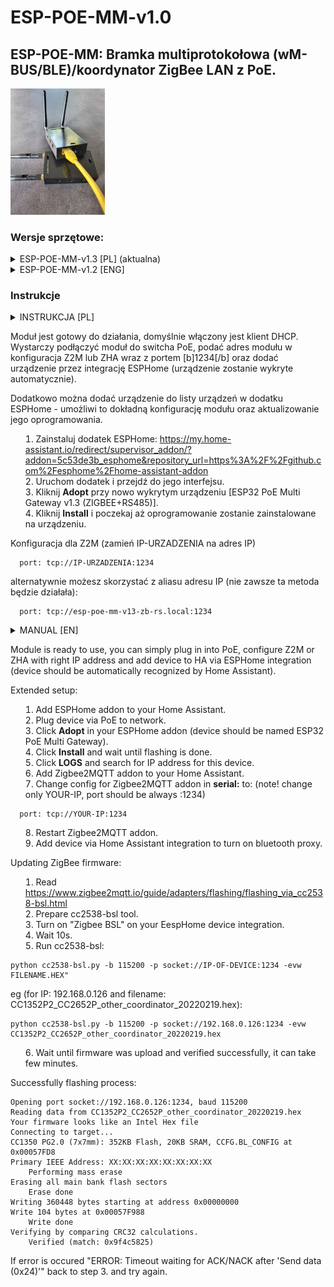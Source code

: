 # ESP-POE-MM-v1.0

## ESP-POE-MM: Bramka multiprotokołowa (wM-BUS/BLE)/koordynator ZigBee LAN z PoE.

 <img src="https://github.com/ficueu/ESPHome-IoT-modules/blob/main/ESP-POE-MM-v1.0/Images/esp-poe-mm1.jpg" width=30% height=30%>


### Wersje sprzętowe:

<details>
<summary> ESP-POE-MM-v1.3 [PL] (aktualna)</summary>

Funkcje:
* ESP32 z modułem LAN8720,
* zasilanie PoE 802.3af/802.3at (36-57 VDC),
* zasilanie POE pasywne 12-35V (po zlutowaniu zworki),
* zasilanie DC (złącze śrubowe) 10-57V,
* Złącze USBC do programowania,
* BT proxy lub natywna obsługa urządzeń BT/BLE przez komponenty esphome,
* koordynator ZigBee na układzie CC2652p (do działania wymagany dodatek Z2M/ZHA),
* odbiornik wM-BUS CC1101 (na specjalne zamówienie, wyłącza możliwość używania BT proxy),
* separacja galwaniczna POE <-> peryferia,
* możliwość skonfigurowania 2x MODBUS + 1xCAN (na specjalne zamówienie),
* dedykowane zewnętrzne anteny dla ZigBee, BLE/wM-BUS,
* diody zasilania (czerwona), aktywności (niebieska),
* zewnętrzne złącza śrubowe do podłączenia zewnętrznych czujników itp.,
* wewnętrzne złacza: 10xGPIO (4, 5, 13, 14, 15, 16, 32, 33, 34, 35)
* obudowa wykonana w technologii druku 3D.

Wersja 1.3. posiada wlutowany konwerter RS485 (MODBUS), który może być wykorzystany w przypadku konfiguracji urządzenia jako BLE + ZigBee.

Dla wersji BLE + ZigBee + RS485, na złączu śrubowym, dostępne dla użytkownika są GND, 3.3V, 5V, GPIO4, GPIO5 oraz sygnały A i B dla magistrali RS485.

### NIE NALEŻY URUCHAMIAĆ MODUŁU BEZ PRZYKRECONYCH ANTEN!

## Pliki konfiguracyjne yaml dla ESPHome:

Najnowsza konfiguracja: (BLE+ZigBee+RS485): https://github.com/ficueu/ESPHome-IoT-modules/blob/main/ESP-POE-MM-v1.0/esp-poe-mm-v13-zb-rs.yaml

Plik bin: https://github.com/ficueu/ESPHome-IoT-modules/blob/main/esp-poe-mm-v13-zb-rs-factory-2024.2.2.bin

<img src=https://github.com/ficueu/ESPHome-IoT-modules/blob/main/ESP-POE-MM-v1.0/images/ESP-POE-MM-v1.0-DESC.png width=50% height=50%>


NIEBIESKI: zworki terminatorów 120Ohm - zlutowanie zworki aktywuje terminację linii.

ŻÓŁTY: zworka do aktywacji pasywnego PoE (JP3)


Pinout (górne złącze śrubowe):
```
1: GND
2: +3.3V
3: +5V
4: GPIO13/GPIO14
5: GPIO5/CAN H
6: CAN L/GPIO4
7: GPIO16/RS B (RS1)
8: RS A (RS1)/GPIO15
9: GPIO33/RS B (RS2)
10: RS A (RS2)/GPIO32
```


Pinout (dolne złącze śrubowe):
```
1: VCC (INPUT: 10-57 VDC)
2: GND
```


Pinout (konfiguracyjny):
```
status_led:
  pin:
    number: 2
    inverted: true
   
ethernet:
  type: LAN8720
  mdc_pin: GPIO23
  mdio_pin: GPIO18
  clk_mode: GPIO17_OUT
  phy_addr: 1
  power_pin: GPIO12
 
 
#UART Settings
uart:
  - id: RS1
    rx_pin: GPIO39
    tx_pin: GPIO14
    baud_rate: 9600

  - id: RS2
    rx_pin: GPIO34
    tx_pin: GPIO15
    baud_rate: 9600      


  - id: ZIGBEE
    rx_pin: GPIO34
    tx_pin: GPIO15
    baud_rate: 115200


modbus:
  - id: MODBUS1
    flow_control_pin: 13  
    uart_id: RS1
  - id: MODBUS2
    flow_control_pin: 16  
    uart_id: RS2


canbus:
  - platform: esp32_can
    tx_pin: GPIO5
    rx_pin: GPIO4
    can_id: 1
    bit_rate: 500kbps
 
```


Konfiguracja Z2M:


```
serial:
  port: tcp://YOUR-IP:1234
```

</details>

<details>
<summary> ESP-POE-MM-v1.2 [ENG]</summary>

Features:
* ESPHome compatible,
* ESP32-S (with U.FL connector) used as BLE receiver, main gateway controller,
* Ebyte E72-2G4M20S1E (CC2652p with U.FL connector) as ZigBee coordinator (on external board),
* POE 802.3af/802.3at (36-57 VDC) with LAN8720,
* passive PoE 12-57V (experimental, need to solder jumper on PCB),
* USBC for flashing, based on CH340C (not recommended for powering),
* power connector: 10-57 VDC (abs max 70V - needs to replace capacitor),
* external connectors: 10xSCREW TERMINALS (3 fixed for: GND, 5V and 3.3V, others for GPIO - they can be shared with Zigbee module or RS485/CAN),
* internal connectors: 10xGPIO (4, 5, 13, 14, 15, 16, 32, 33, 34, 35)
* support for 2xRS485/MODBUS (extended version),
* support for CAN (extended version),
* galvanic separation from PoE or screw terminal voltage input,
* LEDs: power (green) and status (amber),
* external antennas for WiFi/BLE and ZigBee

### DO NOT POWER ON MODULE WITHOUT ANTENNAS

## ESPHome yaml config file
Example ESPHome yaml file (RS485 and CAN): https://github.com/ficueu/ESPHome-IoT-modules/blob/main/ESP-POE-MM-v1.0/esp-poe-mm-v10.yaml

Example ESPHome yaml file (ZigBee): https://github.com/ficueu/ESPHome-IoT-modules/blob/main/ESP-POE-MM-v1.0/esp-poe-mm-v10-zb.yaml

Latest ESPHome ZigBee yaml: https://github.com/ficueu/ESPHome-IoT-modules/blob/main/ESP-POE-MM-v1.0/esp-poe-mm-v12-zb.yaml

Changelog:
v12:
- changed framework to esp-idf for better performance;
- to flash this device with this framework you need to connect device via USB to PC (OTA update might brick device);
v11:
- configuration cleanup;
v10:
- initial release.

<img src=https://github.com/ficueu/ESPHome-IoT-modules/blob/main/ESP-POE-MM-v1.0/images/ESP-POE-MM-v1.0-DESC.png width=50% height=50%>


ORANGE: solder jumpers with 3 pads, connect middle with left or right pad to use right signal (all jumpers has description eg. A|32 - if you want to use signal 32 - solder middle and right pad, to use A signal - solder middle and left pad).


BLUE: termination jumpers - solder jumper to enable 120 Ohm termination on bus.


BROWN: enable jumpers - if you want to use GPIO pins which are shared with transceivers - please disconnect the jumpers.


YELLOW: passive PoE enable jumper.


Pinout (top screw terminal connector):
```
1: GND
2: +3.3V
3: +5V
4: GPIO13/GPIO14
5: GPIO5/CAN H
6: CAN L/GPIO4
7: GPIO16/RS B (RS1)
8: RS A (RS1)/GPIO15
9: GPIO33/RS B (RS2)
10: RS A (RS2)/GPIO32
```


Pinout (bottom screw terminal connector):
```
1: VCC (INPUT: 10-57 VDC)
2: GND
```


Pinout (ESP32 side):
```
status_led:
  pin:
    number: 2
    inverted: true
   
ethernet:
  type: LAN8720
  mdc_pin: GPIO23
  mdio_pin: GPIO18
  clk_mode: GPIO17_OUT
  phy_addr: 1
  power_pin: GPIO12
 
 
#UART Settings
uart:
  - id: RS1
    rx_pin: GPIO39
    tx_pin: GPIO14
    baud_rate: 9600

  - id: RS2
    rx_pin: GPIO34
    tx_pin: GPIO15
    baud_rate: 9600      


  - id: ZIGBEE
    rx_pin: GPIO34
    tx_pin: GPIO15
    baud_rate: 115200


modbus:
  - id: MODBUS1
    flow_control_pin: 13  
    uart_id: RS1
  - id: MODBUS2
    flow_control_pin: 16  
    uart_id: RS2


canbus:
  - platform: esp32_can
    tx_pin: GPIO5
    rx_pin: GPIO4
    can_id: 1
    bit_rate: 500kbps
 
```


ZigBee2MQTT config:


```
serial:
  port: tcp://YOUR-IP:1234
```

</details>

### Instrukcje
<details>
<summary>INSTRUKCJA [PL]<summary>

Moduł jest gotowy do działania, domyślnie włączony jest klient DHCP. Wystarczy podłączyć moduł do switcha PoE, podać adres modułu w konfiguracja Z2M lub ZHA wraz z portem [b]1234[/b] oraz dodać urządzenie przez integrację ESPHome (urządzenie zostanie wykryte automatycznie).

Dodatkowo można dodać urządzenie do listy urządzeń w dodatku ESPHome - umożliwi to dokładną konfigurację modułu oraz aktualizowanie jego oprogramowania.
1. Zainstaluj dodatek ESPHome: https://my.home-assistant.io/redirect/supervisor_addon/?addon=5c53de3b_esphome&repository_url=https%3A%2F%2Fgithub.com%2Fesphome%2Fhome-assistant-addon
2. Uruchom dodatek i przejdź do jego interfejsu.
3. Kliknij **Adopt** przy nowo wykrytym urządzeniu [ESP32 PoE Multi Gateway v1.3 (ZIGBEE+RS485)].
4. Kliknij **Install** i poczekaj aż oprogramowanie zostanie zainstalowane na urządzeniu.

Konfiguracja dla Z2M (zamień IP-URZADZENIA na adres IP)

```
  port: tcp://IP-URZADZENIA:1234
```

alternatywnie możesz skorzystać z aliasu adresu IP (nie zawsze ta metoda będzie działała):

```
  port: tcp://esp-poe-mm-v13-zb-rs.local:1234
```


</details>

<details>
<summary>MANUAL [EN]<summary>

Module is ready to use, you can simply plug in into PoE, configure Z2M or ZHA with right IP address and add device to HA via ESPHome integration (device should be automatically recognized by Home Assistant).

Extended setup:

1. Add ESPHome addon to your Home Assistant.
2. Plug device via PoE to network.
3. Click **Adopt** in your ESPHome addon (device should be named ESP32 PoE Multi Gateway).
4. Click **Install** and wait until flashing is done.
5. Click **LOGS** and search for IP address for this device.
6. Add Zigbee2MQTT addon to your Home Assistant.
7. Change config for Zigbee2MQTT addon in **serial:** to:
(note! change only YOUR-IP, port should be always :1234)
```
  port: tcp://YOUR-IP:1234
```
8. Restart Zigbee2MQTT addon.
9. Add device via Home Assistant integration to turn on bluetooth proxy.



Updating ZigBee firmware:
1. Read https://www.zigbee2mqtt.io/guide/adapters/flashing/flashing_via_cc2538-bsl.html
2. Prepare cc2538-bsl tool.
3. Turn on "Zigbee BSL" on your EespHome device integration.
4. Wait 10s.
5. Run cc2538-bsl:
```
python cc2538-bsl.py -b 115200 -p socket://IP-OF-DEVICE:1234 -evw FILENAME.HEX"
```
eg (for IP: 192.168.0.126 and filename: CC1352P2_CC2652P_other_coordinator_20220219.hex):
```
python cc2538-bsl.py -b 115200 -p socket://192.168.0.126:1234 -evw CC1352P2_CC2652P_other_coordinator_20220219.hex
```
6. Wait until firmware was upload and verified successfully, it can take few minutes.


Successfully flashing process:
```
Opening port socket://192.168.0.126:1234, baud 115200
Reading data from CC1352P2_CC2652P_other_coordinator_20220219.hex
Your firmware looks like an Intel Hex file
Connecting to target...
CC1350 PG2.0 (7x7mm): 352KB Flash, 20KB SRAM, CCFG.BL_CONFIG at 0x00057FD8
Primary IEEE Address: XX:XX:XX:XX:XX:XX:XX:XX
    Performing mass erase
Erasing all main bank flash sectors
    Erase done
Writing 360448 bytes starting at address 0x00000000
Write 104 bytes at 0x00057F988
    Write done
Verifying by comparing CRC32 calculations.
    Verified (match: 0x9f4c5825)
```


If error is occured "ERROR: Timeout waiting for ACK/NACK after 'Send data (0x24)'" back to step 3. and try again.

</details>






